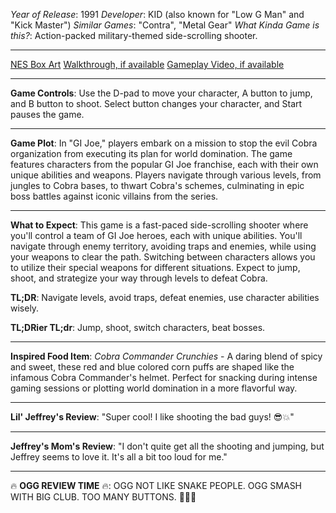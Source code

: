 *Year of Release*: 1991
*Developer*: KID (also known for "Low G Man" and "Kick Master")
*Similar Games*: "Contra", "Metal Gear"
*What Kinda Game is this?*: Action-packed military-themed side-scrolling shooter.

---
[NES Box Art](https://www.google.com/search?tbm=isch&q=NES+Box+Art+GI+Joe) 
[Walkthrough, if available](https://www.google.com/search?q=Walkthrough+NES+GI+Joe)
[Gameplay Video, if available](https://www.youtube.com/results?search_query=gameplay+NES+GI+Joe) 

- - -
**Game Controls**:
Use the D-pad to move your character, A button to jump, and B button to shoot. Select button changes your character, and Start pauses the game.

- - -
**Game Plot**: 
In "GI Joe," players embark on a mission to stop the evil Cobra organization from executing its plan for world domination. The game features characters from the popular GI Joe franchise, each with their own unique abilities and weapons. Players navigate through various levels, from jungles to Cobra bases, to thwart Cobra's schemes, culminating in epic boss battles against iconic villains from the series.

- - -
**What to Expect**: This game is a fast-paced side-scrolling shooter where you'll control a team of GI Joe heroes, each with unique abilities. You'll navigate through enemy territory, avoiding traps and enemies, while using your weapons to clear the path. Switching between characters allows you to utilize their special weapons for different situations. Expect to jump, shoot, and strategize your way through levels to defeat Cobra.

**TL;DR**: Navigate levels, avoid traps, defeat enemies, use character abilities wisely.

**TL;DRier TL;dr**: Jump, shoot, switch characters, beat bosses.

---
**Inspired Food Item**: *Cobra Commander Crunchies* - A daring blend of spicy and sweet, these red and blue colored corn puffs are shaped like the infamous Cobra Commander's helmet. Perfect for snacking during intense gaming sessions or plotting world domination in a more flavorful way.

---
**Lil' Jeffrey's Review**: "Super cool! I like shooting the bad guys! 😎💥"

---
**Jeffrey's Mom's Review**: "I don't quite get all the shooting and jumping, but Jeffrey seems to love it. It's all a bit too loud for me."

---
🔥 **OGG REVIEW TIME** 🔥: OGG NOT LIKE SNAKE PEOPLE. OGG SMASH WITH BIG CLUB. TOO MANY BUTTONS. 🐍🚫🔨